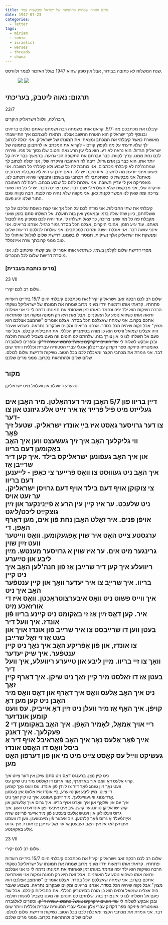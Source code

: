 ```yaml
---
title: מרים וסוניה שמחות מהתמונה של ישראל ומבקשות צמר
date: 1947-07-23
categories:
  - letter
tags:
  - miriam
  - sonia
  - israelicl
  - werses
  - threads
  - chana
---
```


שנת המשלוח לא כתובה בבירור, אבל אין ספק שהיא 1947
בגלל האזכור לצמר ולוורסס.

<figure class="half">
    <a  href="/pupko-papers/assets/images/1947-07-23-miriam-sonia-1.jpg">
    <img src="/pupko-papers/assets/images/1947-07-23-miriam-sonia-1.jpg"></a>
    <a  href="/pupko-papers/assets/images/1947-07-23-miriam-sonia-2.jpg">
    <img src="/pupko-papers/assets/images/1947-07-23-miriam-sonia-2.jpg"></a>
</figure>

## תרגום: נאוה ליטבק, בעריכתי
23/7

ריבה'לה, וולוול וישראליק היקרים,

קיבלנו את מכתבכם מה-5/7. קראנו אותו בשמחה רבה ושמחנו שאתם כולכם בריאים ובנוסף לכך
ישראליק הוא האורח החשוב אצלנו.
תתארו לעצמכם איך התיישבתי מאושרת כאשר קיבלתי את המכתב ומצאתי את תמונתו
של ישראליק. אני יכולה לכתוב לך שלא ידעתי על מה לקפוץ קודם – לקרוא את המכתב או להתבונן
בתמונה של ישראליק הגדול. הוא נראה לא רע. הוא בלי עין הרע נאה והטוב שלו נסוך על פניו.
שיהיה לכם נחת ממנו. צריך לקוות. כבר עברתם את התקופה הכי גרועה. בהמשך כבר יהיה קל
יותר אתו. הוא כבר בן אדם גדול.
ריבה'לה האהובה והיקרה שלי, אני יכולה לכתוב לך שמחנה'לה לא קיבלתי מכתבים.
אני כותבת לה כל שבוע ולא קיבלתי כל תשובה. אני פשוט אינני יודעת מה לחשוב. איזו סיבה יש לה.
האם יתכן ש היא לא מקבלת מכתבים מאתנו? אני מבקשת כי כשתכתבי לה תכתבי גם בשמנו
ותבקשי שהיא תכתוב לנו. מאפריקה אין לי עדיין תשובה. אני שולחת להם כל שבוע מכתב.
ריבה'לה האהובה והיקרה שלי, אני מבקשת שלא תשלחי לי שום דבר. אינני צריכה דבר. יש לי כל
מה שאני צריכה ומה שאין לנו אפשר לקנות כאן.
אני מקווה שלא נהיה פה לנצח. הבה נקווה שגם התור שלנו יגיע פעם.

קיבלתי את שתי החבילות. אני מודה לכם על הכל אך אני קצת כועסת עליכם על כך ששלחתם,
כיוון שזה עולה בזמן ובמאמץ ואין בזה תועלת. אל תשלחו סתם בזמן שאני מקבלת
פה כל מה שאני צריכה, כך שאל תשלחו לי.
עוד יהיה לכם מספיק מה לסבול מאתנו. עוד יגיע הזמן.
אהובי היקרים, אצלנו הכל בסדר גמור כרגיל. אנחנו בריאים. אני אינני עושה דבר. אני אוכלת וישנה
ומחכה למכתבים. אני שולחת לכולכם דרישת שלום ומנשקת את ישראליק אלף נשיקות. תמסרי לו
בשמנו. דרישת שלום לוולוול ואיחולי כל טוב ממני קרובתך שרה אייזנפלד.

מסרי דרישת שלום לקלמן בשמי. כשתראי אותו אמרי לו שביקשתי שיכתוב לנו.
אני מוסרת דרישת שלום לכל המכרים.

### [מרים כותבת בעברית]

23 VII

שלום רב לכם יקירי.

שלום רב לכם רבקה זאב וישראליק יקירי! את מכתבכם קיבלתי היום 15/7
בידיים רועדות פתחתיו. קראתי אותו ודמעות ירדו מעיני מרוב שמחה
את תמונתו של ישראליקל נשקתי הרבה נשיקות הוא ילד יפה ונחמד
באותו זמן שאחזתי את תמונתו נדמה לי כי אני אצלכם ורואה אותו כשהוא
נוסע על האופניים. אבל זאת היא רק תמונה ומקוה אני שאתראה אתכם
בקרוב. אני שמחה שאצלכם הכל בסדר. אצלנו אומרים "שהמצב
אצלכם הוא מצוין" אבל נקוה שיהיה הכל בסדר. אנחנו בריאים ומקוים
שבקרוב נתראה. בשבוע שעבר היה אצלינו שמואל ורסיס הוא כן מורה
בסימנריון הכללי. את החבילות קיבלנו. אבל עוד פעם אל תשלחו לנו כי
אין צורך בזה. שלחתם לנו חוטים וזה מעט בשביל לעשות חולצה
ובכן אבקש לשלוח לי ~~עוד חוטים ירקרקים צעש? כחמש-עשרה ד"ק.~~
וספרים לאלגברה גאומטריה פיזיקה ספר דקדוק עברי צלון אנגלי עברי
הסטוריה עברית וכללית ויותר שום דבר. אני גומרת את מכתבי
הקצר ומאכלת לכם בכל הטוב. נשיקות ודרישת שלום לכולם.
שלום שלום ולהתראות בקרוב. ממני מרים שלכם

## מקור

טײַערע ריוועלע און וועלוול מיט ישראליקן.  
  
דײַן בריוו פון 5/7 האׇבן מיר דערהאַלטן. מיר האׇבן אים  
געלייזט מיט פֿיל פֿרײַד אַז איר זײַט אלע גיזונט און צו דער-  
צו דער גרויסער גאַסט איז בײַ אונדז ישראליק. שטעל זיך פֿאׇר  
ווי גליקלעך האׇב איך זיך געשעצט ווען איך האׇב באַקומען דעם בריוו  
און איך האׇב געפֿונען ישראליקס בילד .איך קען דיר שרײַבן אַז  
איך האׇב ניט געוווּסט צו וואׇס פֿרייער צי כאַפּן - לייענען דעם בריוו  
צי צוקוקן אויף דעם בילד אויף דעם גרויסן ישראליקן. ער זעט אויס  
ניט שלעכט. ער איז קיין עין הרע אַ פֿייַנינקער און זײַן גוצקײַט ליכט/ליגט  
אויפֿן פּנים. איר זאׇלט האׇבן נחת פֿון אים, מען דאַרף האׇפֿן. די  
ערגסטע צײַט האׇט איר שוין אׇפּגעקומען. וואׇס ווײַטער וועט זײַן שוין  
גרינגער מיט אים. ער איז שוין א גרויסער מענטש. מײַן ליבע און טײַערע  
ריוועלע איך קען דיר שרײַבן אַז פֿון חנה'לען האׇב איך ניט קיין  
בריוו. איך שרייַב צו איר יעדער וואׇך און קיין ענטפֿער האׇב איך ניט  
איך ווייס פשוט ניט וואׇס איבערצוטראַכטן. וואׇס איז די אורזאַכע מיט  
איר. קען דאׇס זײַן אַז זי באַקומט ניט קײנע בריוו פֿון אונדז. איך וועל דיר  
בעטן ווען דו שרײַבסט צו איר שרײַב פֿון אונדז אויך און בעט אַז זי זאׇל שרײַבן  
צו אונדז, און פֿון אַפֿריקע האׇב איך נאׇך ניט קיין ענטפֿער. איך שיק יעדער  
וואׇך צו זיי בריוו. מײַן ליבע און טײַערע ריוועלע, איך וועל דיר  
בעטן אַז דו זאלסט מיר קײן זאַך ניט שיקן. איך דאַרף קײן זאַך  
ניט איך האׇב אַלעס וואׇס איך דאַרף און דאׇס וואׇס מיר האׇבן ניט קען מען דאׇ  
קויפֿן. איך האׇף אַז מיר וועלן ניט זײַן דאׇ אייביק. עס וועט קומען אונדזער  
ריי אויך אַמאׇל, לאׇמיר האׇפֿן. איך האׇב באַקומען די 2 פּעקלעך. איך דאַנק  
אײַך פֿאַר אַלעס נאׇר איך האׇב פֿאַראיבל אויף דיר אַ ביסל וואׇס דו האׇסט אונדז  
געשיקט ווײַל עס קאׇסט צײַט מיט מי און פֿון דערפֿון האׇט מען  
----
ניט קײן נוצן. ברענגט דאׇס ניט סתם שיקן אין דער צײַט איך  
קריג אַלעס דאׇ וואׇס איך באַדאַרף, אַזוי אַרום דו זאׇלסט מיר ניט שיקן עס.  
וועט נאׇך זײַן גענוג פֿאַר דיר צו לײַדן פֿון אונדז. עס וועט נאׇך קומען  
די צייַט. מײַן ליבע און טײַערע, בײ אונדז איז אַלעס אין בעסטן  
אׇרדענונג ווי געוויינלעך. מיר זײַנען געזונט. איך טו קיין זאַך ניט.  
איך עס און שלאׇף און איך וואַרט אויף בריוו. איך גרוס אײַך אַלעמען און  
קוש ישראליקן טויזנטער קושן. גיב אים איבער פֿון אונדזערט וועגן. איך  
גרוס וועלוולען און וינטש אַלעס בעסטע פֿון מיר אײַער פֿרײנט שרה  
אייַזנפֿעלד אַ גרוס פֿאַר קלמנען. גיב איבער פֿון מײַנטוועגן. ווען דו וועסט  
אים זען זאׇג אַז איך האׇב געבעטן אַז ער זאׇל שרײַבן צו אונדז. איך גרוס  
אַלע באַקאַנטע.  

23 VII

שלום רב לכם יקירי.

שלום רב לכם רבקה זאב וישראליק יקירי! את מכתבכם קיבלתי היום 15/7
בידיים רועדות פתחתיו. קראתי אותו ודמעות ירדו מעיני מרוב שמחה
את תמונתו של ישראליקל נשקתי הרבה נשיקות הוא ילד יפה ונחמד
באותו זמן שאחזתי את תמונתו נדמה לי כי אני אצלכם ורואה אותו כשהוא
נוסע על האופניים. אבל זאת היא רק תמונה ומקוה אני שאתראה אתכם
בקרוב. אני שמחה שאצלכם הכל בסדר. אצלנו אומרים "שהמצב
אצלכם הוא מצוין" אבל נקוה שיהיה הכל בסדר. אנחנו בריאים ומקוים
שבקרוב נתראה. בשבוע שעבר היה אצלינו שמואל ורסיס הוא כן מורה
בסימנריון הכללי. את החבילות קיבלנו. אבל עוד פעם אל תשלחו לנו כי
אין צורך בזה. שלחתם לנו חוטים וזה מעט בשביל לעשות חולצה
ובכן אבקש לשלוח לי ~~עוד חוטים ירקרקים צעש? כחמש-עשרה ד"ק.~~
וספרים לאלגברה גאומטריה פיזיקה ספר דקדוק עברי צלון אנגלי עברי
הסטוריה עברית וכללית ויותר שום דבר. אני גומרת את מכתבי
הקצר ומאכלת לכם בכל הטוב. נשיקות ודרישת שלום לכולם.
שלום שלום ולהתראות בקרוב. ממני מרים שלכם
